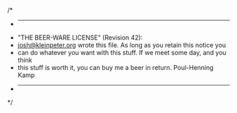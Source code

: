 /*
 * ----------------------------------------------------------------------------
 * "THE BEER-WARE LICENSE" (Revision 42):
 * <josh@kleinpeter.org> wrote this file.  As long as you retain this notice you
 * can do whatever you want with this stuff. If we meet some day, and you think
 * this stuff is worth it, you can buy me a beer in return.   Poul-Henning Kamp
 * ----------------------------------------------------------------------------
 */
